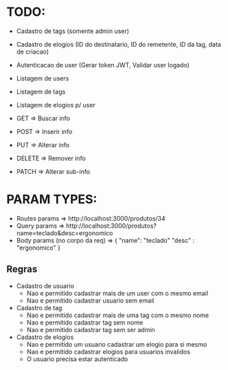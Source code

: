 
# TODO:
- Cadastro de tags (somente admin user)
- Cadastro de elogios (ID do destinatario, ID do remetente, ID da tag, data de criacao)
- Autenticacao de user (Gerar token JWT, Validar user logado)
- Listagem de users
- Listagem de tags
- Listagem de elogios p/ user


- GET    => Buscar info
- POST   => Inserir info
- PUT    => Alterar info
- DELETE => Remover info
- PATCH  => Alterar sub-info

#  PARAM TYPES:
- Routes params => http://localhost:3000/produtos/34
- Query params => http://localhost:3000/produtos?name=teclado&desc=ergonomico
- Body params (no corpo da req) => {
  "name": "teclado"
  "desc" : "ergonomico"
}


## Regras
- Cadastro de usuario
  - Nao e permitido cadastrar mais de um user com o mesmo email
  - Nao e permitido cadastrar usuario sem email
- Cadastro de tag
  - Nao e permitido cadastrar mais de uma tag com o mesmo nome 
  - Nao e permitido cadastrar tag sem nome
  - Nao e permitido cadastrar tag sem ser admin
- Cadastro de elogios
  - Nao e permitido um usuario cadastrar um elogio para si mesmo
  - Nao e permitido cadastrar elogios para usuarios invalidos
  - O usuario precisa estar autenticado